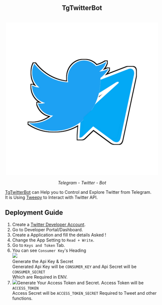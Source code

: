 <div align="center">
  <h2>TgTwitterBot</h2><br>
  <img src="../tgtwitterbot/20210418_004643.png" width="500"><br>
  <p><i>Telegram - Twitter - Bot</i></p>
</div>
<p><a href="https://github.com/New-dev0/TgTwitterBot">TgTwitterBot</a> can Help you to Control and Explore Twitter from Telegram.<br>
It is Using <a href="https://github.com/Tweepy/Tweepy">Tweepy</a> to Interact with Twitter API.
</p>
<h2>Deployment Guide</h2>
<ol><li>Create a <a href="https://developer.twitter.com/en">Twitter Developer Account</a>.</li>
<li>Go to Developer Portal/Dashboard.</li>
<li>Create a Application and fill the details Asked !</li>
<li>Change the App Setting to <code>Read + Write</code>.</li>
<li>Go to <code>Keys and Token</code> Tab.</li>
<li>You can see <code>Consumer Key</code>'s Heading<br><img src="https://telegra.ph/file/53cd6e806af38801df381.jpg" width="600"><br>
  Generate the Api Key & Secret<br>
  Generated Api Key will be <code>CONSUMER_KEY</code> and Api Secret will be <code>CONSUMER_SECRET</code><br>Which are Required in ENV.</li>
<li><img src="https://telegra.ph/file/bc7b4923f87f48e0c1be2.jpg" width="600">Generate Your Access Token and Secret.
  Access Token will be <code>ACCESS_TOKEN</code><br>
  Access Secret will be <code>ACCESS_TOKEN_SECRET</code> Required to Tweet and other functions.</li>
  </ol>
